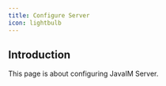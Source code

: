 ```yaml
---
title: Configure Server
icon: lightbulb
---
```


## Introduction

This page is about configuring JavaIM Server.
